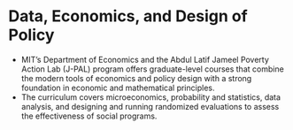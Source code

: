 # Data, Economics, and Design of Policy

- MIT’s Department of Economics and the Abdul Latif Jameel Poverty Action Lab (J-PAL) program offers graduate-level courses that combine the modern tools of economics and policy design with a strong foundation in economic and mathematical principles.
- The curriculum covers microeconomics, probability and statistics, data analysis, and designing and running randomized evaluations to assess the effectiveness of social programs. 
